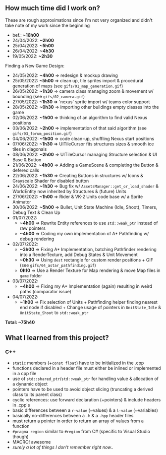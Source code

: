## How much time did I work on?
These are rough approximations since I'm not very organized and didn't take note of my work since the beginning
+ bef.: **~16h00**
+ 24/04/2022: **~2h00**
+ 25/04/2022: **~5h00**
+ 26/04/2022: **~4h30**
+ 19/05/2022: **~2h30**

Finding a New Game Design:
+ 24/05/2022: **~4h00** => redesign & mockup drawing
+ 25/05/2022: **~5h00** => clean up, tile sprites import & procedural generation of maps (see `gifs/01_map_generation.gif`)
+ 26/05/2022: **~1h30** => camera class managing zoom & movement w/ bounding (see `gifs/02_camera.gif`)
+ 27/05/2022: **~1h30** => 'nexus' sprite import w/ teams color support
+ 28/05/2022: **~0h30** => importing other buildings empty classes into the game
+ 02/06/2022: **~1h00** => thinking of an algorithm to find valid Nexus positions
+ 03/06/2022: **~2h00** => implementation of that said algorithm (see `gifs/03_forum_position.gif`)
+ 04/06/2022: **~1h00** => code clean-up, shuffling Nexus start positions
+ 07/06/2022: **~1h30** => UITileCursor fits structures sizes & smooth ice tiles in diagonals
+ 08/06/2022: **~2h00** => UITileCursor managing Structure selection & UI Base & Button
+ 21/06/2022: **~4h00** => Adding a GameScene & completing the Button & defered calls
+ 22/06/2022: **~1h30** => Creating Buttons in structures w/ Icons & Grayscale Shader for disabled button
+ 24/06/2022: **~1h30** => Bug fix w/ `AssetsManager::get_or_load_shader` & WorldEntity now inherited by Structures & (future) Units
+ 27/06/2022: **~1h00** => Rider & VK-2 Units code base w/ a Sprite Animator
+ 30/06/2022: **~5h00** => Bullet, Unit State Machine (Idle, Shoot), Timers, Debug Text & Clean Up
+ 01/07/2022:
	+ **~4h00** => Rewrite Entity references to use `std::weak_ptr` instead of raw pointers
	+ **~4h00** => Coding my own implementation of A* Pathfinding w/ debug rendering
+ 02/07/2022:
	+ **~3h00** => Fixing A* Implementation, batching Pathfinder rendering into a RenderTexture, add Debug States & Unit Movement
	+ **~0h30** => Using `dest` rectangle for custom render positions + GIF (see `gifs/04_astar_pathfinding.gif`)
	+ **0h10** => Use a Render Texture for Map rendering & move Map files in `game` folder
+ 03/07/2022:
	+ **~4h00** => Fixing my A* Implementation (again) resulting in weird paths (comparator issue)
+ 04/07/2022: 
	+ **~1h00** => Fix selection of Units + Pathfinding helper finding nearest end node if disabled + Change usage of pointers in `UnitState_Idle` & `UnitState_Shoot` to `std::weak_ptr`

**Total: ~75h40**

## What I learned from this project?
### C++
+ `static` members (+`const float`) have to be initialized in the .cpp
+ functions declared in a header file must either be inlined or implemented in a cpp file
+ use of `std::shared_ptr`/`std::weak_ptr` for handling value & allocation of a dynamic object
+ pointers have to be used to avoid object slicing (truncating a derived class to its parent class)
+ cyclic references: use forward declaration (+pointers) & include headers in .cpp's
+ basic differences between a `r-value` (~values) & a `l-value` (~variables)
+ basically no-differences between a `.h` & a `.hpp` header files
+ must return a pointer in order to return an array of values from a function
+ `#pragma region` similar to `#region` from C# (specific to Visual Studio though)
+ MACRO! awesome
+ *surely a lot of things I don't remember right now..*